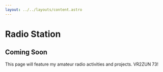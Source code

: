 ```yaml
---
layout: ../../layouts/content.astro
---
```


# Radio Station

## Coming Soon

This page will feature my amateur radio activities and projects. VR2ZUN 73!
